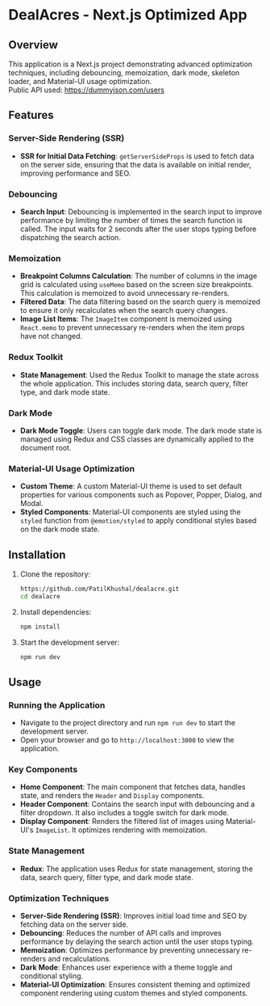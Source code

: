 # DealAcres - Next.js Optimized App

## Overview

This application is a Next.js project demonstrating advanced optimization techniques, including debouncing, memoization, dark mode, skeleton loader, and Material-UI usage optimization.\
Public API used: https://dummyjson.com/users

## Features

### Server-Side Rendering (SSR)

- **SSR for Initial Data Fetching**: `getServerSideProps` is used to fetch data on the server side, ensuring that the data is available on initial render, improving performance and SEO.
  
### Debouncing

- **Search Input**: Debouncing is implemented in the search input to improve performance by limiting the number of times the search function is called. The input waits for 2 seconds after the user stops typing before dispatching the search action.

### Memoization

- **Breakpoint Columns Calculation**: The number of columns in the image grid is calculated using `useMemo` based on the screen size breakpoints. This calculation is memoized to avoid unnecessary re-renders.
- **Filtered Data**: The data filtering based on the search query is memoized to ensure it only recalculates when the search query changes.
- **Image List Items**: The `ImageItem` component is memoized using `React.memo` to prevent unnecessary re-renders when the item props have not changed.

### Redux Toolkit

- **State Management**: Used the Redux Toolkit to manage the state across the whole application. This includes storing data, search query, filter type, and dark mode state.

### Dark Mode

- **Dark Mode Toggle**: Users can toggle dark mode. The dark mode state is managed using Redux and CSS classes are dynamically applied to the document root.

### Material-UI Usage Optimization

- **Custom Theme**: A custom Material-UI theme is used to set default properties for various components such as Popover, Popper, Dialog, and Modal.
- **Styled Components**: Material-UI components are styled using the `styled` function from `@emotion/styled` to apply conditional styles based on the dark mode state.

## Installation

1. Clone the repository:

    ```bash
    https://github.com/PatilKhushal/dealacre.git
    cd dealacre
    ```

2. Install dependencies:

    ```bash
    npm install
    ```

3. Start the development server:

    ```bash
    npm run dev
    ```

## Usage

### Running the Application

- Navigate to the project directory and run `npm run dev` to start the development server.
- Open your browser and go to `http://localhost:3000` to view the application.

### Key Components

- **Home Component**: The main component that fetches data, handles state, and renders the `Header` and `Display` components.
- **Header Component**: Contains the search input with debouncing and a filter dropdown. It also includes a toggle switch for dark mode.
- **Display Component**: Renders the filtered list of images using Material-UI's `ImageList`. It optimizes rendering with memoization.

### State Management

- **Redux**: The application uses Redux for state management, storing the data, search query, filter type, and dark mode state.

### Optimization Techniques

- **Server-Side Rendering (SSR)**: Improves initial load time and SEO by fetching data on the server side.
- **Debouncing**: Reduces the number of API calls and improves performance by delaying the search action until the user stops typing.
- **Memoization**: Optimizes performance by preventing unnecessary re-renders and recalculations.
- **Dark Mode**: Enhances user experience with a theme toggle and conditional styling.
- **Material-UI Optimization**: Ensures consistent theming and optimized component rendering using custom themes and styled components.
